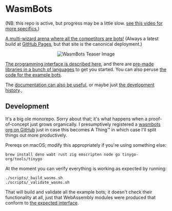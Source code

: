 # WasmBots

(NB: this repo is active, but progress may be a little slow. [see this video for more specifics.](https://www.youtube.com/watch?v=rcWSoCT37MQ))

[A multi-wizard arena where all the competitors are bots!](https://shaneliesegang.com/projects/wasmbots/) (Always a latest build at [GitHub Pages](https://sjml.github.io/wasmbots/), but that site is the canonical deployment.)

<p align="center"><img src="https://github.com/sjml/wasmbots/raw/main/art/misc/wasmbots-tease.gif" alt="WasmBots Teaser Image"></p>

[The programming interface is described here](./docs/interface.md), and there are [pre-made libraries in a bunch of languages](./libraries/) to get you started. You can also peruse [the code for the example bots](./example_bots_src/). 

The [documentation can also be useful](./docs/), or maybe just [the development history](./docs/history.md)., 

## Development

It's a big ole monorepo. Sorry about that; it's what happens when a proof-of-concept just grows organically. I presumptively registered a [wasmbots org on GitHub](https://github.com/wasmbots) just in case this becomes A Thing™ in which case I'll split things out more productively. 

Prereqs on macOS; modify this appropriately if you're using something else: 
```
brew install deno wabt rust zig emscripten node go tinygo-org/tools/tinygo
```

At the moment you can verify everything is working as expected by running:

```
./scripts/_build_wasms.sh
./scripts/_validate_wasms.sh
```

That will build and validate all the example bots; it doesn't check their functionality at all, just that WebAssembly modules were produced that conform to [the expected interface](./engine/src/data/guestAPI.json).

